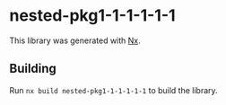 # nested-pkg1-1-1-1-1-1

This library was generated with [Nx](https://nx.dev).

## Building

Run `nx build nested-pkg1-1-1-1-1-1` to build the library.
